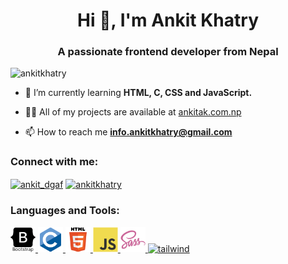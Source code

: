 <h1 align="center">Hi 👋, I'm Ankit Khatry</h1>
<h3 align="center">A passionate frontend developer from Nepal</h3>

<p align="left"> <img src="https://komarev.com/ghpvc/?username=ankitkhatry&label=Profile%20views&color=0e75b6&style=flat" alt="ankitkhatry" /> </p>

- 🌱 I’m currently learning **HTML, C, CSS and JavaScript.**

- 👨‍💻 All of my projects are available at <a href="https://www.ankitak.com.np" target="blank">ankitak.com.np</a>

- 📫 How to reach me **info.ankitkhatry@gmail.com**

<h3 align="left">Connect with me:</h3>
<p align="left">
<a href="https://instagram.com/ankit_dgaf" target="blank"><img align="center" src="https://raw.githubusercontent.com/rahuldkjain/github-profile-readme-generator/master/src/images/icons/Social/instagram.svg" alt="ankit_dgaf" height="30" width="40" /></a>
<a href="https://www.behance.net/ankitkhatry" target="blank"><img align="center" src="https://raw.githubusercontent.com/rahuldkjain/github-profile-readme-generator/master/src/images/icons/Social/behance.svg" alt="ankitkhatry" height="30" width="40" /></a>
</p>

<h3 align="left">Languages and Tools:</h3>
<p align="left"> <a href="https://getbootstrap.com" target="_blank" rel="noreferrer"> <img src="https://raw.githubusercontent.com/devicons/devicon/master/icons/bootstrap/bootstrap-plain-wordmark.svg" alt="bootstrap" width="40" height="40"/> </a> <a href="https://www.cprogramming.com/" target="_blank" rel="noreferrer"> <img src="https://raw.githubusercontent.com/devicons/devicon/master/icons/c/c-original.svg" alt="c" width="40" height="40"/> </a> <a href="https://www.w3.org/html/" target="_blank" rel="noreferrer"> <img src="https://raw.githubusercontent.com/devicons/devicon/master/icons/html5/html5-original-wordmark.svg" alt="html5" width="40" height="40"/> </a> <a href="https://developer.mozilla.org/en-US/docs/Web/JavaScript" target="_blank" rel="noreferrer"> <img src="https://raw.githubusercontent.com/devicons/devicon/master/icons/javascript/javascript-original.svg" alt="javascript" width="40" height="40"/> </a> <a href="https://sass-lang.com" target="_blank" rel="noreferrer"> <img src="https://raw.githubusercontent.com/devicons/devicon/master/icons/sass/sass-original.svg" alt="sass" width="40" height="40"/> </a> <a href="https://tailwindcss.com/" target="_blank" rel="noreferrer"> <img src="https://www.vectorlogo.zone/logos/tailwindcss/tailwindcss-icon.svg" alt="tailwind" width="40" height="40"/> </a> </p>
